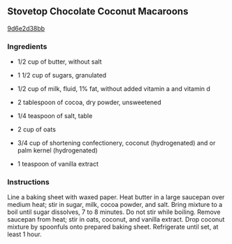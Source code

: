 ## Stovetop Chocolate Coconut Macaroons

[9d6e2d38bb](http://allrecipes.com/recipe/stovetop-chocolate-coconut-macaroons/)

### Ingredients

 - 1/2 cup of butter, without salt

 - 1 1/2 cup of sugars, granulated

 - 1/2 cup of milk, fluid, 1% fat, without added vitamin a and vitamin d

 - 2 tablespoon of cocoa, dry powder, unsweetened

 - 1/4 teaspoon of salt, table

 - 2 cup of oats

 - 3/4 cup of shortening confectionery, coconut (hydrogenated) and or palm kernel (hydrogenated)

 - 1 teaspoon of vanilla extract

### Instructions

Line a baking sheet with waxed paper. Heat butter in a large saucepan over medium heat; stir in sugar, milk, cocoa powder, and salt. Bring mixture to a boil until sugar dissolves, 7 to 8 minutes. Do not stir while boiling. Remove saucepan from heat; stir in oats, coconut, and vanilla extract. Drop coconut mixture by spoonfuls onto prepared baking sheet. Refrigerate until set, at least 1 hour.